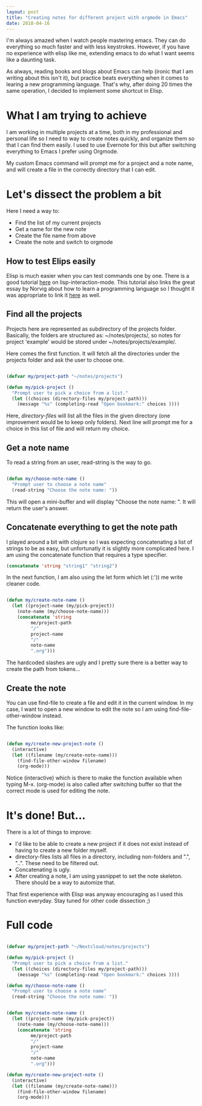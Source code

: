 ```yaml
---
layout: post
title: "Creating notes for different project with orgmode in Emacs"
date: 2018-04-16
---
```

I'm always amazed when I watch people mastering emacs. They can do
everything so much faster and with less keystrokes. However, if you have
no experience with elisp like me, extending emacs to do what I want
seems like a daunting task.

As always, reading books and blogs about Emacs can help (ironic that I
am writing about this isn't it), but practice beats everything when it
comes to learing a new programming language. That's why, after doing 20
times the same operation, I decided to implement some shortcut in Elisp.

What I am trying to achieve
===========================

I am working in multiple projects at a time, both in my professional and
personal life so I need to way to create notes quickly, and organize
them so that I can find them easily. I used to use Evernote for this but
after switching everything to Emacs I prefer using Orgmode.

My custom Emacs command will prompt me for a project and a note name,
and will create a file in the correctly directory that I can edit.

Let's dissect the problem a bit
===============================

Here I need a way to:

-   Find the list of my current projects
-   Get a name for the new note
-   Create the file name from above
-   Create the note and switch to orgmode

How to test Elips easily
------------------------

Elisp is much easier when you can test commands one by one. There is a
good tutorial [here](https://learnxinyminutes.com/docs/elisp/) on
lisp-interaction-mode. This tutorial also links the great essay by
Norvig about how to learn a programming language so I thought it was
appropriate to link it [here](http://norvig.com/21-days.html) as well.

Find all the projects
---------------------

Projects here are represented as subdirectory of the projects folder.
Basically, the folders are structured as: \~/notes/projects/, so notes
for project 'example' would be stored under \~/notes/projects/example/.

Here comes the first function. It will fetch all the directories under
the projects folder and ask the user to choose one.

```cl

(defvar my/project-path "~/notes/projects")

(defun my/pick-project ()
  "Prompt user to pick a choice from a list."
  (let ((choices (directory-files my/project-path)))
    (message "%s" (completing-read "Open bookmark:" choices ))))

```

Here, *directory-files* will list all the files in the given directory
(one improvement would be to keep only folders). Next line will prompt
me for a choice in this list of file and will return my choice.

Get a note name
---------------

To read a string from an user, read-string is the way to go.

```cl

(defun my/choose-note-name ()
  "Prompt user to choose a note name"
  (read-string "Choose the note name: "))

```

This will open a mini-buffer and will display "Choose the note name: ".
It will return the user's answer.

Concatenate everything to get the note path
-------------------------------------------

I played around a bit with clojure so I was expecting concatenating a
list of strings to be as easy, but unfortunatly it is slightly more
complicated here. I am using the concatenate function that requires a
type specifier.

```cl
(concatenate 'string "string1" "string2")
```

In the next function, I am also using the let form which let (:')) me
write cleaner code.

```cl

(defun my/create-note-name ()
  (let ((project-name (my/pick-project))
    (note-name (my/choose-note-name)))
    (concatenate 'string
         me/project-path
         "/"
         project-name
         "/"
         note-name
         ".org")))

```

The hardcoded slashes are ugly and I pretty sure there is a better way
to create the path from tokens...

Create the note
---------------

You can use find-file to create a file and edit it in the current
window. In my case, I want to open a new window to edit the note so I am
using find-file-other-window instead.

The function looks like:

```cl

(defun my/create-new-project-note ()
  (interactive)
  (let ((filename (my/create-note-name)))
    (find-file-other-window filename)
    (org-mode)))

```

Notice (interactive) which is there to make the function available when
typing M-x. (org-mode) is also called after switching buffer so that the
correct mode is used for editing the note.

It's done! But...
=================

There is a lot of things to improve:

-   I'd like to be able to create a new project if it does not exist
    instead of having to create a new folder myself.
-   directory-files lists all files in a directory, including
    non-folders and ".", "..". These need to be filtered out.
-   Concatenating is ugly.
-   After creating a note, I am using yasnippet to set the note
    skeleton. There should be a way to automize that.

That first experience with Elisp was anyway encouraging as I used this
function everyday. Stay tuned for other code dissection ;)

Full code
=========

```cl

(defvar my/project-path "~/Nextcloud/notes/projects")

(defun my/pick-project ()
  "Prompt user to pick a choice from a list."
  (let ((choices (directory-files my/project-path)))
    (message "%s" (completing-read "Open bookmark:" choices ))))

(defun my/choose-note-name ()
  "Prompt user to choose a note name"
  (read-string "Choose the note name: "))


(defun my/create-note-name ()
  (let ((project-name (my/pick-project))
    (note-name (my/choose-note-name)))
    (concatenate 'string
         me/project-path
         "/"
         project-name
         "/"
         note-name
         ".org")))

(defun my/create-new-project-note ()
  (interactive)
  (let ((filename (my/create-note-name)))
    (find-file-other-window filename)
    (org-mode)))

```
